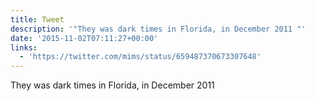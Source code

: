 ```yaml
---
title: Tweet
description: '"They was dark times in Florida, in December 2011 "'
date: '2015-11-02T07:11:27+00:00'
links:
  - 'https://twitter.com/mims/status/659487370673307648'
---
```

They was dark times in Florida, in December 2011 
